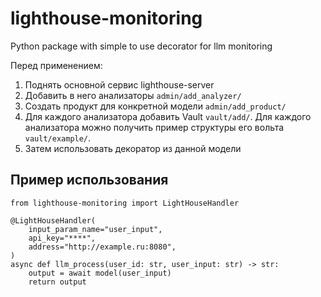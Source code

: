 # lighthouse-monitoring
Python package with simple to use decorator for llm monitoring

Перед применением: 
1. Поднять основной сервис lighthouse-server
2. Добавить в него анализаторы `admin/add_analyzer/`
3. Создать продукт для конкретной модели `admin/add_product/`
4. Для каждого анализатора добавить Vault `vault/add/`. Для каждого анализатора можно получить пример структуры его вольта `vault/example/`.
5. Затем использовать декоратор из данной модели 



## Пример использования
```
from lighthouse-monitoring import LightHouseHandler

@LightHouseHandler(
    input_param_name="user_input",
    api_key="****",
    address="http://example.ru:8080",
)
async def llm_process(user_id: str, user_input: str) -> str:
    output = await model(user_input)
    return output
```